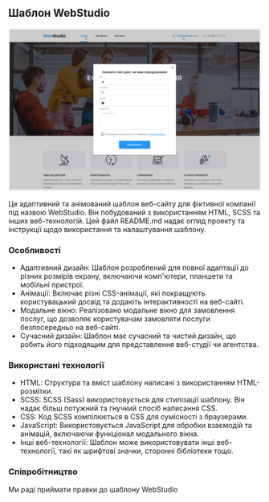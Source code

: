 ## Шаблон WebStudio

![WebStudio Template](./assets/Screenshot_1.png)

Це адаптивний та анімований шаблон веб-сайту для фіктивної компанії під назвою WebStudio. Він
побудований з використанням HTML, SCSS та інших веб-технологій. Цей файл README.md надає огляд
проекту та інструкції щодо використання та налаштування шаблону.

### Особливості

- Адаптивний дизайн: Шаблон розроблений для повної адаптації до різних розмірів екрану, включаючи
  комп'ютери, планшети та мобільні пристрої.
- Анімації: Включає різні CSS-анімації, які покращують користувацький досвід та додають
  інтерактивності на веб-сайті.
- Модальне вікно: Реалізовано модальне вікно для замовлення послуг, що дозволяє користувачам
  замовляти послуги безпосередньо на веб-сайті.
- Сучасний дизайн: Шаблон має сучасний та чистий дизайн, що робить його підходящим для представлення
  веб-студії чи агентства.

### Використані технології

- HTML: Структура та вміст шаблону написані з використанням HTML-розмітки.
- SCSS: SCSS (Sass) використовується для стилізації шаблону. Він надає більш потужний та гнучкий
  спосіб написання CSS.
- CSS: Код SCSS компілюється в CSS для сумісності з браузерами.
- JavaScript: Використовується JavaScript для обробки взаємодій та анімацій, включаючи функціонал
  модального вікна.
- Інші веб-технології: Шаблон може використовувати інші веб-технології, такі як шрифтові значки,
  сторонні бібліотеки тощо.

### Співробітництво

Ми раді приймати правки до шаблону WebStudio
